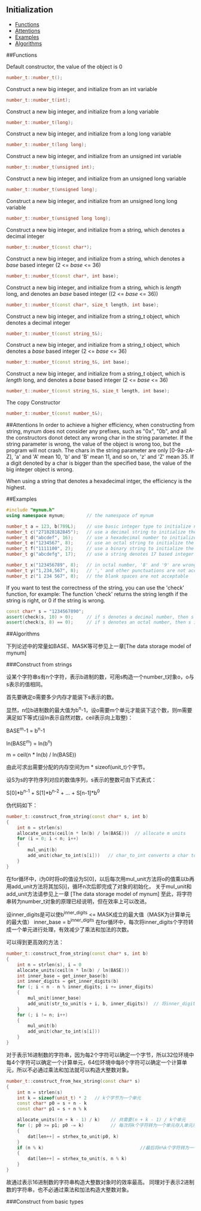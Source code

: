 Initialization
-------------

 * [Functions](#functions)
 * [Attentions](#attentions)
 * [Examples](#examples)
 * [Algorithms](#algorithms)

##Functions

Default constructor, the value of the object is 0
```C++
number_t::number_t();
```

Construct a new big integer, and initialize from an int variable 
```C++
number_t::number_t(int);
```

Construct a new big integer, and initialize from a long variable 
```C++
number_t::number_t(long);
```

Construct a new big integer, and initialize from a long long variable 
```C++
number_t::number_t(long long);
```

Construct a new big integer, and initialize from an unsigned int variable 
```C++
number_t::number_t(unsigned int);
```

Construct a new big integer, and initialize from an unsigned long variable 
```C++
number_t::number_t(unsigned long);
```

Construct a new big integer, and initialize from an unsigned long long variable 
```C++
number_t::number_t(unsigned long long);
```

Construct a new big integer, and initialize from a string, which denotes a decimal integer
```C++
number_t::number_t(const char*);
```

Construct a new big integer, and initialize from a string, which denotes a _base_ based integer (2 <= _base_ <= 36)
```C++
number_t::number_t(const char*, int base);
```

Construct a new big integer, and initialize from a string, which is _length_ long, and denotes an _base_ based integer ((2 <= _base_ <= 36))
```C++
number_t::number_t(const char*, size_t length, int base);
```

Construct a new big integer, and initialize from a string_t object, which denotes a decimal integer
```C++
number_t::number_t(const string_t&);
```

Construct a new big integer, and initialize from a string_t object, which denotes a _base_ based integer (2 <= _base_ <= 36)
```C++
number_t::number_t(const string_t&, int base);
```

Construct a new big integer, and initialize from a string_t object, which is _length_ long, and denotes a _base_ based integer (2 <= _base_ <= 36)
```C++
number_t::number_t(const string_t&, size_t length, int base);
```

The copy Constructor
```C++
number_t::number_t(const number_t&);
```

##Attentions
In order to achieve a higher efficiency, when constructing from string, mynum does not consider any prefixes, such as "0x", "0b", and all the constructors donot detect any wrong char in the string parameter.
If the string parameter is wrong, the value of the object is wrong too, but the program will not crash.
The chars in the string parameter are only [0-9a-zA-Z], 'a' and 'A' mean 10, 'b' and 'B' mean 11, and so on, 'z' and 'Z' mean 35.
If a digit denoted by a char is bigger than the specified base, the value of the big integer object is wrong. 

When using a string that denotes a hexadecimal intger, the efficiency is the highest.

##Examples
```C++
#include "mynum.h"
using namespace mynum;        // the namespace of mynum

number_t a = 123, b(789L);    // use basic integer type to initialize number_t objects
number_t c("271828182845");   // use a decimal string to initialize the object
number_t d("abcdef", 16);     // use a hexadecimal number to initialize the object
number_t e("1234567", 8);     // use an octal string to initialize the object
number_t f("1111100", 2);     // use a binary string to initialize the object
number_t g("abcdefg", 17);    // use a string denotes 17 based integer

number_t x("123456789", 8);   // in octal number, '8' and '9' are wrong, so the value of x is wrong
number_t y("1,234,567", 8);   // ',' and other punctuations are not acceptable
number_t z("1 234 567", 8);   // the blank spaces are not acceptable
```

If you want to test the correctness of the string, you can use the 'check' function, for example:
The function 'check' returns the string length if the string is right, or 0 if the string is wrong.
```C++
const char* s = "1234567890";
assert(check(s, 10) > 0);     // if s denotes a decimal number, then s is correct
assert(check(s, 8) == 0);     // if s denotes an octal number, then s is wrong
```

##Algorithms

下列论述中的常量如BASE、MASK等可参见上一章[The data storage model of mynum]

###Construct from strings

设某个字符串s有n个字符，表示b进制的数，可用s构造一个number_t对象o，o与s表示的值相同。

首先要确定o需要多少内存才能装下s表示的数。

显然，n位b进制数的最大值为b<sup>n</sup>-1，设o需要m个单元才能装下这个数，则m需要满足如下等式(设ln表示自然对数，ceil表示向上取整)：

BASE<sup>m</sup>-1 = b<sup>n</sup>-1

ln(BASE<sup>m</sup>) = ln(b<sup>n</sup>)

m = ceil(n * ln(b) / ln(BASE))

由此可求出需要分配的内存空间为m * sizeof(unit_t)个字节。

设S为s的字符序列对应的数值序列，s表示的整数可由下式表式：

S[0]\*b<sup>n-1</sup> + S[1]\*b<sup>n-2</sup> + ... + S[n-1]\*b<sup>0</sup>

伪代码如下：
```C++
number_t::construct_from_string(const char* s, int b)
{
    int n = strlen(s)
    allocate_units(ceil(n * ln(b) / ln(BASE)))  // allocate m units
    for (i = 0; i < n; i++)
    {
        mul_unit(b)
        add_unit(char_to_int(s[i]))   // char_to_int converts a char to int, S[i] is char_to_int(s[i])
    }
}
```
在for循环中，i为0时将o的值设为S[0]，以后每次用mul_unit方法将o的值乘以b再用add_unit方法将其加S[i]，循环n次后即完成了对象的初始化，
关于mul_unit和add_unit方法请参见上一章 [The data storage model of mynum]
至此，将字符串转为number_t对象的原理已经说明，但在效率上可以改进。

设inner_digits是可以使b<sup>inner_digits</sup> <= MASK成立的最大值（MASK为计算单元的最大值）
inner_base = b<sup>inner_digits</sup>
在for循环中，每次将inner_digits个字符转成一个单元进行处理，有效减少了乘法和加法的次数。

可以得到更高效的方法：
```C++
number_t::construct_from_string(const char* s, int b)
{
    int n = strlen(s), i = 0
    allocate_units(ceil(n * ln(b) / ln(BASE)))
    int inner_base = get_inner_base(b)
    int inner_digits = get_inner_digits(b)
    for (; i < n - n % inner_digits; i += inner_digits)
    {
        mul_unit(inner_base)
        add_unit(str_to_unit(s + i, b, inner_digits))  // 将inner_digits个字符转为一个单元
    }
    for (; i != n; i++)
    {
        mul_unit(b)
        add_unit(char_to_int(s[i]))
    }
}
```

对于表示16进制数的字符串，因为每2个字符可以确定一个字节，所以32位环境中每4个字符可以确定一个计算单元，64位环境中每8个字符可以确定一个计算单元，所以不必通过乘法和加法就可以构造大整数对象。
```C++
number_t::construct_from_hex_string(const char* s)
{
    int n = strlen(s)
    int k = sizeof(unit_t) * 2   // k个字节为一个单元
    const char* p0 = s + n - k
    const char* p1 = s + n % k

    allocate_units((n + k - 1) / k)    // 共需要(n + k - 1) / k个单元
    for (; p0 >= p1; p0 -= k)          // 每次将k个字符转为一个单元存入单元序列中
    {
        dat[len++] = strhex_to_unit(p0, k)  
    }
    if (n % k)                                    //最后将n%k个字符转为一个单元存入单元序列中 
    {
        dat[len++] = strhex_to_unit(s, n % k)
    }
}
```
故通过表示16进制数的字符串构造大整数对象时的效率最高。
同理对于表示2进制数的字符串，也不必通过乘法和加法构造大整数对象。


###Construct from basic types


